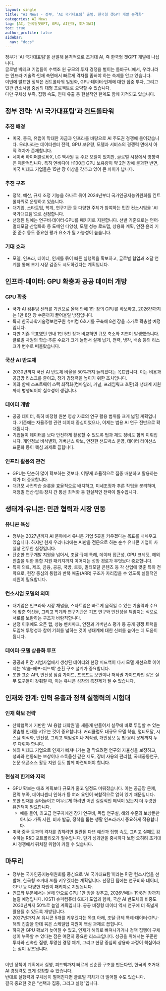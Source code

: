 ```yaml
---
layout: single
title: "AI News - 정부, ‘AI 국가대표팀’ 출범. 한국형 챗GPT 개발 본격화"
categories: AI_News
tag: [AI, 한국형챗GPT, GPU, AI인재, 초거대AI]
toc: true
author_profile: false
sidebar:
  nav: "docs"
---
```


정부가 'AI 국가대표팀'을 선발해 본격적으로 초거대 AI, 즉 한국형 챗GPT 개발에 나섭니다. <br>
글로벌 빅테크 기업들이 수백조 원 규모의 투자 경쟁을 벌이는 틈바구니에서, 우리나라는 인프라·기술력·인재 측면에서 빠르게 격차를 좁혀야 하는 숙제를 안고 있습니다. <br>
이번에 발표한 정책은 컨트롤타워 일원화, GPU·데이터·인재에 대한 집중 투자, 그리고 민관 컨소시엄 중심의 대형 프로젝트로 요약할 수 있습니다. <br>
다만 구체성 부족, 집행 속도, 인재 유출 등 현실적인 한계도 함께 지적되고 있습니다. <br>

## 정부 전략: ‘AI 국가대표팀’과 컨트롤타워
### 추진 배경
- 미국, 중국, 유럽이 막대한 자금과 인프라를 바탕으로 AI 주도권 경쟁에 들어갔습니다. 우리나라는 데이터센터 전력, GPU 보유량, 모델과 서비스의 경쟁력 면에서 아직 격차가 존재합니다.
- 네이버 하이퍼클로바X, LG 엑사원 등 주요 모델이 있지만, 글로벌 시장에서 영향력은 제한적입니다. 특히 엔비디아 H100급 GPU 보유량이 약 2천 장에 불과한 반면, 미국 빅테크 기업들은 15만 장 이상을 갖추고 있어 큰 차이가 납니다.
### 추진 구조
- 정책, 예산, 규제 조정 기능을 하나로 묶어 2024년부터 국가인공지능위원회를 컨트롤타워로 운영하고 있습니다.
- 대기업, 스타트업, 학계, 연구기관 등 다양한 주체가 참여하는 민간 컨소시엄을 'AI 국가대표팀'으로 선정합니다.
- 선정된 팀에는 연구비·데이터·GPU를 패키지로 지원합니다. 선발 기준으로는 언어·멀티모달·산업특화 등 도메인 다양성, 모델 성능 로드맵, 상용화 계획, 안전·윤리 기준 준수 등도 중요한 평가 요소가 될 가능성이 높습니다.
### 기대 효과
- 모델, 인프라, 데이터, 인재를 묶어 빠른 실행력을 확보하고, 글로벌 협업과 조달 연계를 통해 조기 시장 검증도 시도하겠다는 계획입니다.

## 인프라·데이터: GPU 확충과 공공 데이터 개방
### GPU 확충
- 국가 AI 컴퓨팅 센터를 기반으로 올해 안에 1만 장의 GPU를 확보하고, 2026년까지는 1만 8천 장 수준까지 끌어올릴 방침입니다.
- 특히 한국과학기술정보연구원 슈퍼컴 6호기를 구축해 8천 장을 추가로 확충할 예정입니다.
- 다만 기존 목표였던 연내 1만 5천 장과 비교하면 규모 축소와 지연이 발생했습니다. 글로벌 차원의 학습·추론 수요가 크게 늘면서 실제 납기, 전력, 냉각, 배송 등의 리스크가 변수로 떠올랐습니다.
### 국산 AI 반도체
- 2030년까지 국산 AI 반도체 비율을 50%까지 늘리겠다는 목표입니다. 이는 비용과 공급망 리스크를 줄이고, 장기 경쟁력을 높이기 위한 조치입니다.
- 이와 함께 소프트웨어 스택 최적화(컴파일러, 커널, 프레임워크 호환)와 생태계 지원까지 병행되어야 실효성이 생깁니다.
### 데이터 개방
- 공공 데이터, 특히 비정형 원본 영상 자료의 연구 활용 범위를 크게 넓힐 계획입니다. 기존에는 자율주행 관련 데이터 중심이었으나, 이제는 범용 AI 연구 전반으로 확대됩니다.
- 기업들이 데이터를 보다 안전하게 활용할 수 있도록 법과 제도 정비도 함께 이뤄집니다. 개인정보 비식별화, 거버넌스 확보, 안전한 샌드박스 운영, 데이터 라이선스 표준화 등이 핵심 과제로 꼽힙니다.
### 인프라 활용의 관건
- GPU는 단순히 많이 확보하는 것보다, 어떻게 효율적으로 집중 배분하고 활용하는지가 더 중요합니다.
- 대규모 사전학습 슬롯을 효율적으로 배치하고, 미세조정과 추론 작업을 분리하며, 저정밀 연산·압축·장치 간 통신 최적화 등 현실적인 전략이 필수입니다.

## 생태계·유니콘: 민관 협력과 시장 연동
### 유니콘 육성
- 정부는 2027년까지 AI 분야에서 유니콘 기업 5곳을 키우겠다는 목표를 내세우고 있습니다. 하지만 현재 우리나라에는 AI만을 전문으로 하는 순수 유니콘 기업이 사실상 전무한 실정입니다.
- 단순한 연구개발 지원을 넘어서, 조달·규제 특례, 데이터 접근성, GPU 크레딧, 해외 진출을 위한 통합 지원 패키지까지 이어지는 성장 경로가 무엇보다 중요합니다.
- 특히 의료, 제조, 금융, 공공, 국방, 로봇, 멀티모달 콘텐츠 등 각 산업에 맞춘 특화 전략으로, 현장 중심의 통합과 반복 매출(ARR) 구조가 자리잡을 수 있도록 실질적인 지원이 필요합니다.
### 컨소시엄 모델의 의미
- 대기업은 인프라와 시장 채널을, 스타트업은 빠르게 움직일 수 있는 기술력과 수요에 맞춘 혁신을, 그리고 학계와 연구기관은 기초 연구와 안전성을 책임지는 식으로 서로를 보완하는 구조가 바람직합니다.
- 선정 이후에도 오픈 랩, 성능 벤치마크, 안전과 거버넌스 평가 등 공개 경쟁 트랙을 도입해 투명성과 참여 기회를 넓히는 것이 생태계에 대한 신뢰를 높이는 데 도움이 됩니다.
### 데이터·모델 상용화 루프  
- 공공과 민간 시범사업에서 생성된 데이터와 현장 피드백이 다시 모델 개선으로 이어지는 ‘학습-배포-피드백’ 순환 구조 설계가 중요합니다.
- 또한 표준 API, 안전성 점검 가이드, 프롬프트 보안이나 저작권 가이드라인 같은 실무 도구들이 갖춰질 때, 이는 유니콘 성장의 촉진제가 될 수 있습니다.

## 인재와 한계: 인력 유출과 정책 실행력의 시험대
### 인재 확보 전략
- 산학협력에 기반한 ‘AI 융합 대학원’을 새롭게 만들어서 실무에 바로 투입할 수 있는 맞춤형 인재를 키우는 것이 중요합니다. 커리큘럼도 대규모 모델 학습, 멀티모달, 시스템 최적화, 안전성, 그리고 책임성이나 저작권, 개인정보 등 법·윤리 문제까지 두루 다뤄야 합니다.
- 해외 빅테크 기업으로 인재가 빠져나가는 걸 막으려면 연구의 자율성을 보장하고, 성과와 연동되는 보상이나 스톡옵션 같은 제도, 장비 사용의 편리함, 국제공동연구, 논문·오픈소스 활동 지원 등도 함께 마련되어야 합니다.
### 현실적 한계와 지적
- GPU 확보는 애초 계획보다 규모가 줄고 일정도 미뤄졌습니다. 이는 공급망 문제, 전력 부족, 데이터센터 인허가 등 여러 요인이 복합적으로 얽혀 있기 때문입니다.
- 또한 인재를 끌어들이고 머무르게 하려면 어떤 실질적인 혜택이 있는지 더 뚜렷한 유인책이 필요합니다.
  - 예를 들어, 최고급 연구자에겐 장기 연구비, 독립 연구실, 해외 수준의 보상뿐만 아니라 가족 지원, 비자 발급, 정착을 돕는 생활 인프라까지 중요하게 작용합니다.
- 미국·중국 등과의 격차를 좁히려면 일관된 다년 예산과 집행 속도, 그리고 실패도 감수하는 R&D 포트폴리오가 필수입니다. 단기 성과만을 중시하다 보면 오히려 초거대 AI 경쟁에서 뒤처질 위험이 커질 수 있습니다.

## 마무리
- 정부는 국가인공지능위원회를 중심으로 ‘AI 국가대표팀’이라는 민관 컨소시엄을 선발해, 한국형 초거대 AI를 키우겠다는 계획입니다. 선정된 팀에는 연구비와 데이터, GPU 등 다양한 자원이 패키지로 지원됩니다.
- 인프라 부분에서는 올해 안으로 GPU 1만 장을 갖추고, 2026년에는 1만8천 장까지 늘릴 예정입니다. KISTI 슈퍼컴퓨터 6호기 도입과 함께, 국산 AI 반도체의 비중도 2030년까지 50%로 높일 계획입니다. 공공 비정형 데이터 역시 연구에 더 폭넓게 활용될 수 있도록 개방됩니다.
- 2027년까지 AI 유니콘 5개를 키우겠다는 목표 아래, 조달·규제 특례·데이터·GPU·해외 진출을 한데 묶은 스케일업 지원이 핵심 과제로 꼽힙니다.
- 하지만 GPU 확보가 늦어질 수 있고, 인재가 해외로 빠져나가거나 정책 집행이 구체성이 부족할 수 있다는 점은 여전히 중요한 리스크입니다. 성공을 위해서는 꾸준한 투자와 신속한 집행, 투명한 경쟁 체계, 그리고 현장 중심의 상용화 과정이 핵심이라는 점이 강조됩니다.

<br>
이번 정책이 계획에서 실행, 피드백까지 빠르게 선순환 구조를 만든다면, 한국의 초거대 AI 경쟁력도 크게 성장할 수 있습니다. <br>
반대로 실행력과 구체성이 떨어진다면 글로벌 격차가 더 벌어질 수도 있습니다. <br>
결국 중요한 것은 “선택과 집중, 그리고 실행”입니다.
